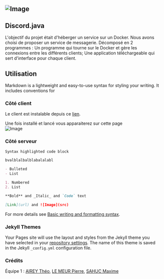 ## ![Image](https://media.discordapp.net/attachments/898144992365801494/977961760772468756/unknown.png?width=580&height=580)

## Discord.java

L'objectif du projet était d'héberger un service sur un Docker.
Nous avons choisi de proposer un service de messagerie. Décomposé en 2 programmes : Un programme qui tourne sur le Docker et gère les connexions entre les différents clients; Une application téléchargeable qui sert d'interface pour chaque client.

## Utilisation

Markdown is a lightweight and easy-to-use syntax for styling your writing. It includes conventions for

### Côté client

Le client est instalable depuis ce [lien](https://github.com/Erreiip/sae203-docker-eq1/tree/appli).

Une fois installé et lancé vous apparaiterez sur cette page   
![Image](https://cdn.discordapp.com/attachments/898144992365801494/978902768507047996/unknown.png)

### Côté serveur

```markdown
Syntax highlighted code block

bvalblalbalblabalalabl

- Bulleted
- List

1. Numbered
2. List

**Bold** and _Italic_ and `Code` text

[Link](url) and ![Image](src)
```

For more details see [Basic writing and formatting syntax](https://docs.github.com/en/github/writing-on-github/getting-started-with-writing-and-formatting-on-github/basic-writing-and-formatting-syntax).

### Jekyll Themes

Your Pages site will use the layout and styles from the Jekyll theme you have selected in your [repository settings](https://github.com/Erreiip/sae203-docker-eq1/settings/pages). The name of this theme is saved in the Jekyll `_config.yml` configuration file.

### Crédits

Équipe 1 : [AIREY Théo](https://github.com/Ciliste), [LE MEUR Pierre](https://github.com/Erreiip), [SAHUC Maxime](https://github.com/ValrodClient)
